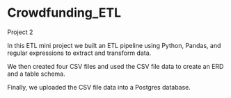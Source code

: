 # Crowdfunding_ETL

Project 2

In this ETL mini project we built an ETL pipeline using Python, Pandas, and regular expressions to extract and transform data. 

We then created four CSV files and used the CSV file data to create an ERD and a table schema. 

Finally, we uploaded the CSV file data into a Postgres database.
